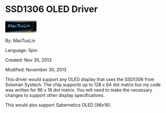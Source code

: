 # SSD1306 OLED Driver

![MacTuxLin.jpg](MacTuxLin.jpg)

By: MacTuxLin

Language: Spin

Created: Nov 30, 2013

Modified: November 30, 2013

This driver would support any OLED display that uses the SSD1306 from Soloman Systech. The chip supports up to 128 x 64 dot matrix but my code was written for 96 x 16 dot matrix. You will need to make the necessary changes to support other display specifications. 

This would also support Sabernetics OLED (96x16).
